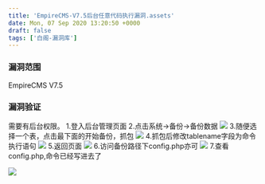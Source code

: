 ```yaml
---
title: 'EmpireCMS-V7.5后台任意代码执行漏洞.assets'
date: Mon, 07 Sep 2020 13:20:50 +0000
draft: false
tags: ['白阁-漏洞库']
---
```


### 漏洞范围

EmpireCMS V7.5

### 漏洞验证

需要有后台权限。 1.登入后台管理页面 2.点击系统->备份->备份数据 ![](EmpireCMS%20V7.5%E5%90%8E%E5%8F%B0%E4%BB%BB%E6%84%8F%E4%BB%A3%E7%A0%81%E6%89%A7%E8%A1%8C%E6%BC%8F%E6%B4%9E/15994843291.png) 3.随便选择一个表，点击最下面的开始备份，抓包 ![](EmpireCMS%20V7.5%E5%90%8E%E5%8F%B0%E4%BB%BB%E6%84%8F%E4%BB%A3%E7%A0%81%E6%89%A7%E8%A1%8C%E6%BC%8F%E6%B4%9E/15994844081.png) 4.抓包后修改tablename字段为命令执行语句 ![](EmpireCMS%20V7.5%E5%90%8E%E5%8F%B0%E4%BB%BB%E6%84%8F%E4%BB%A3%E7%A0%81%E6%89%A7%E8%A1%8C%E6%BC%8F%E6%B4%9E/15994845901.png) 5.返回页面 ![](EmpireCMS%20V7.5%E5%90%8E%E5%8F%B0%E4%BB%BB%E6%84%8F%E4%BB%A3%E7%A0%81%E6%89%A7%E8%A1%8C%E6%BC%8F%E6%B4%9E/V663PE4R39@A5RTG.png) 6.访问备份路径下config.php亦可 ![](EmpireCMS%20V7.5%E5%90%8E%E5%8F%B0%E4%BB%BB%E6%84%8F%E4%BB%A3%E7%A0%81%E6%89%A7%E8%A1%8C%E6%BC%8F%E6%B4%9E/15994847861.png) 7.查看config.php,命令已经写进去了

 ![](EmpireCMS%20V7.5%E5%90%8E%E5%8F%B0%E4%BB%BB%E6%84%8F%E4%BB%A3%E7%A0%81%E6%89%A7%E8%A1%8C%E6%BC%8F%E6%B4%9E/15994849521.png)